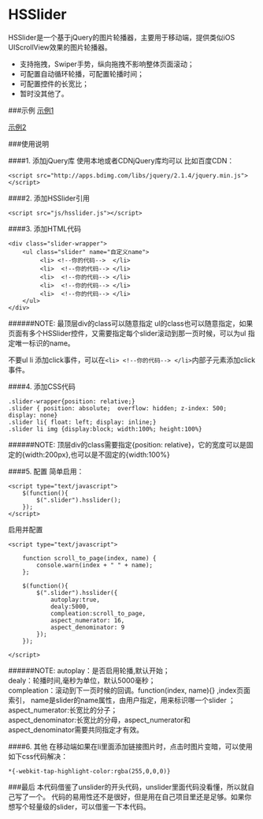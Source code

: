 # HSSlider
HSSlider是一个基于jQuery的图片轮播器，主要用于移动端，提供类似iOS UIScrollView效果的图片轮播器。

- 支持拖拽，Swiper手势，纵向拖拽不影响整体页面滚动；
- 可配置自动循环轮播，可配置轮播时间；
- 可配置控件的长宽比；
- 暂时没其他了。

###示例
[示例1](http://www.thinkcode.cn/github/HSSlider/)

[示例2](http://www.thinkcode.cn/github/weisite/)

###使用说明

####1. 添加jQuery库
使用本地或者CDNjQuery库均可以
比如百度CDN：

```
<script src="http://apps.bdimg.com/libs/jquery/2.1.4/jquery.min.js"></script>
```

####2. 添加HSSlider引用

```
<script src="js/hsslider.js"></script>
```

####3. 添加HTML代码

```
<div class="slider-wrapper">
    <ul class="slider" name="自定义name">
         <li> <!--你的代码-->  </li>
         <li>  <!--你的代码--> </li>
         <li>  <!--你的代码--> </li>
         <li>  <!--你的代码--> </li>
         <li>  <!--你的代码--> </li>
    </ul>
</div>
```
######NOTE:
最顶层div的class可以随意指定 ul的class也可以随意指定，如果页面有多个HSSlider控件，又需要指定每个slider滚动到那一页时候，可以为ul 指定唯一标识的name。

不要ul li 添加click事件，可以在```<li> <!--你的代码--> </li>```内部子元素添加click事件。

####4. 添加CSS代码

```
.slider-wrapper{position: relative;}
.slider { position: absolute;  overflow: hidden; z-index: 500; display: none}
.slider li{ float: left; display: inline;}
.slider li img {display:block; width:100%; height:100%}
```

######NOTE:
顶层div的class需要指定{position: relative}，它的宽度可以是固定的{width:200px},也可以是不固定的{width:100%}

####5. 配置
简单启用：
```
<script type="text/javascript">
    $(function(){
        $(".slider").hsslider();
    });
</script>
```

启用并配置
```
<script type="text/javascript">

    function scroll_to_page(index, name) {
        console.warn(index + " " + name);
    };

    $(function(){
        $(".slider").hsslider({
            autoplay:true,
            dealy:5000,
            compleation:scroll_to_page,
            aspect_numerator: 16,
            aspect_denominator: 9
        });
    });

</script>
```
######NOTE:
autoplay：是否启用轮播,默认开始；<br>
dealy：轮播时间,毫秒为单位，默认5000毫秒；<br>
compleation：滚动到下一页时候的回调。function(index, name){} ,index页面索引， name是slider的name属性，由用户指定，用来标识哪一个slider
；<br>
aspect_numerator:长宽比的分子；<br>
aspect_denominator:长宽比的分母，aspect_numerator和aspect_denominator需要共同指定才有效。

####6. 其他
在移动端如果在li里面添加链接图片时，点击时图片变暗，可以使用如下css代码解决：
```
*{-webkit-tap-highlight-color:rgba(255,0,0,0)}
```

###最后
本代码借鉴了unslider的开头代码，unslider里面代码没看懂，所以就自己写了一个。
代码的易用性还不是很好，但是用在自己项目里还是足够。如果你想写个轻量级的slider，可以借鉴一下本代码。
